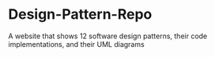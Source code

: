 # Design-Pattern-Repo
A website that shows 12 software design patterns, their code implementations, and their UML diagrams
